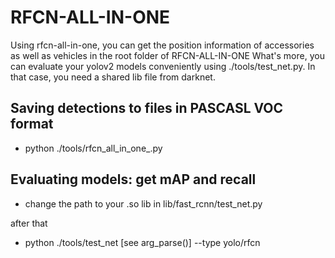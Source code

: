 # RFCN-ALL-IN-ONE

Using rfcn-all-in-one, you can get the position information of accessories as well as vehicles
in the root folder of RFCN-ALL-IN-ONE
What's more, you can evaluate your yolov2 models conveniently using ./tools/test_net.py. In that case, you need a shared lib file from darknet.

## Saving detections to files in PASCASL VOC format
* python ./tools/rfcn_all_in_one_.py

## Evaluating models: get mAP and recall 
* change the path to your .so lib in lib/fast_rcnn/test_net.py 

after that
* python ./tools/test_net [see arg_parse()] --type yolo/rfcn 
